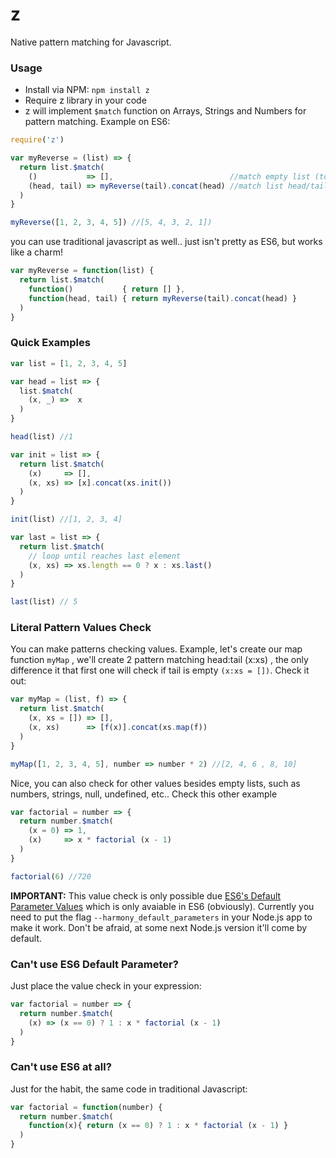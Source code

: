 # z
Native pattern matching for Javascript. 


### Usage
- Install via NPM: `npm install z`
- Require z library in your code
- z will implement `$match` function on Arrays, Strings and Numbers for pattern matching. Example on ES6:

```javascript
require('z')

var myReverse = (list) => {
  return list.$match(
    ()           => [],                          //match empty list (to check list ending)
    (head, tail) => myReverse(tail).concat(head) //match list head/tail to create reversed list recusively
  )
}

myReverse([1, 2, 3, 4, 5]) //[5, 4, 3, 2, 1])
```

you can use traditional javascript as well.. just isn't pretty as ES6, but works like a charm!

```javascript
var myReverse = function(list) {
  return list.$match(
    function()           { return [] },
    function(head, tail) { return myReverse(tail).concat(head) }
  )
}
```

### Quick Examples
```javascript
var list = [1, 2, 3, 4, 5]

var head = list => {
  list.$match(
    (x, _) =>  x
  )
}

head(list) //1

var init = list => {
  return list.$match(
    (x)     => [],
    (x, xs) => [x].concat(xs.init())
  )
}

init(list) //[1, 2, 3, 4]

var last = list => {
  return list.$match(
    // loop until reaches last element
    (x, xs) => xs.length == 0 ? x : xs.last() 
  )
}

last(list) // 5
```

### Literal Pattern Values Check

You can make patterns checking values. Example, let's create our map function `myMap` , we'll create 2 pattern matching head:tail (x:xs) , the only difference it that first one will check if tail is empty ```(x:xs = [])```. Check it out:

```javascript
var myMap = (list, f) => {
  return list.$match(
    (x, xs = []) => [],
    (x, xs)      => [f(x)].concat(xs.map(f))
  )
}

myMap([1, 2, 3, 4, 5], number => number * 2) //[2, 4, 6 , 8, 10]
```


Nice, you can also check for other values besides empty lists, such as numbers, strings, null, undefined, etc.. Check this other example

```javascript  
var factorial = number => {
  return number.$match(
    (x = 0) => 1,
    (x)     => x * factorial (x - 1)
  )
}

factorial(6) //720
```

**IMPORTANT:** This value check is only possible due [ES6's Default Parameter Values](http://tc39wiki.calculist.org/es6/default-parameter-values/) which is only avaiable in ES6 (obviously). Currently you need to put the flag `--harmony_default_parameters` in your Node.js app to make it work. Don't be afraid, at some next Node.js version it'll come by default.


### Can't use ES6 Default Parameter?

Just place the value check in your expression:

```javascript
var factorial = number => {
  return number.$match(
    (x) => (x == 0) ? 1 : x * factorial (x - 1)
  )
}
```
### Can't use ES6 at all?

Just for the habit, the same code in traditional Javascript:

```javascript
var factorial = function(number) {
  return number.$match(
    function(x){ return (x == 0) ? 1 : x * factorial (x - 1) }
  )
}
```
